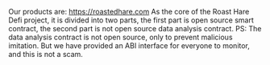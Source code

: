 Our products are: https://roastedhare.com
As the core of the Roast Hare Defi project, it is divided into two parts, the first part is open source smart contract, the second part is not open source data analysis contract.
PS: The data analysis contract is not open source, only to prevent malicious imitation. But we have provided an ABI interface for everyone to monitor, and this is not a scam.
